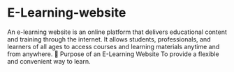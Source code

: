 # E-Learning-website
An e-learning website is an online platform that delivers educational content and training through the internet. It allows students, professionals, and learners of all ages to access courses and learning materials anytime and from anywhere.  🔹 Purpose of an E-Learning Website To provide a flexible and convenient way to learn.  
